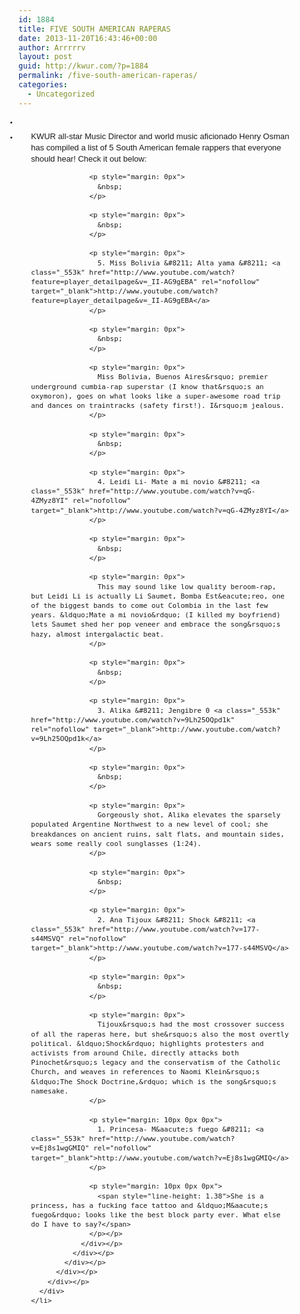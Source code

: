 ```yaml
---
id: 1884
title: FIVE SOUTH AMERICAN RAPERAS
date: 2013-11-20T16:43:46+00:00
author: Arrrrrv
layout: post
guid: http://kwur.com/?p=1884
permalink: /five-south-american-raperas/
categories:
  - Uncategorized
---
```

<div class="pf-content">
  <ul class="uiList _2ne _4kg" id="webMessengerRecentMessages" style="margin: 0px;padding-right: 0px;padding-left: 0px;font-family: 'lucida grande', tahoma, verdana, arial, sans-serif;font-size: 11px;line-height: 14px">
    <li class="_2n3">
      &nbsp;
    </li>
    <li class="webMessengerMessageGroup clearfix" id="wm:mid.1384979841466:b6d7fe0bcf10e0c274" style="padding: 8px 20px 7px;border-width: 1px 0px 0px">
      <div class="clearfix">
        <div class="clearfix _42ef" style="overflow: hidden">
          <div class="_37">
            <div class="_53" id="mid.1384979841466:b6d7fe0bcf10e0c274">
              <div class="_3hi clearfix">
                <div class="_38 direction_ltr" style="direction: ltr;font-size: 13px;line-height: 1.38;margin-right: 50px">
                  <p style="margin: 0px">
                    KWUR all-star Music Director and world music aficionado Henry Osman has compiled a list of 5 South American female rappers that everyone should hear! Check it out below:
                  </p>
                  
                  <p style="margin: 0px">
                    &nbsp;
                  </p>
                  
                  <p style="margin: 0px">
                    &nbsp;
                  </p>
                  
                  <p style="margin: 0px">
                    5. Miss Bolivia &#8211; Alta yama &#8211; <a class="_553k" href="http://www.youtube.com/watch?feature=player_detailpage&v=_II-AG9gEBA" rel="nofollow" target="_blank">http://www.youtube.com/watch?feature=player_detailpage&v=_II-AG9gEBA</a>
                  </p>
                  
                  <p style="margin: 0px">
                    &nbsp;
                  </p>
                  
                  <p style="margin: 0px">
                    Miss Bolivia, Buenos Aires&rsquo; premier underground cumbia-rap superstar (I know that&rsquo;s an oxymoron), goes on what looks like a super-awesome road trip and dances on traintracks (safety first!). I&rsquo;m jealous.
                  </p>
                  
                  <p style="margin: 0px">
                    &nbsp;
                  </p>
                  
                  <p style="margin: 0px">
                    4. Leidi Li- Mate a mi novio &#8211; <a class="_553k" href="http://www.youtube.com/watch?v=qG-4ZMyz8YI" rel="nofollow" target="_blank">http://www.youtube.com/watch?v=qG-4ZMyz8YI</a>
                  </p>
                  
                  <p style="margin: 0px">
                    &nbsp;
                  </p>
                  
                  <p style="margin: 0px">
                    This may sound like low quality beroom-rap, but Leidi Li is actually Li Saumet, Bomba Est&eacute;reo, one of the biggest bands to come out Colombia in the last few years. &ldquo;Mate a mi novio&rdquo; (I killed my boyfriend) lets Saumet shed her pop veneer and embrace the song&rsquo;s hazy, almost intergalactic beat.
                  </p>
                  
                  <p style="margin: 0px">
                    &nbsp;
                  </p>
                  
                  <p style="margin: 0px">
                    3. Alika &#8211; Jengibre 0 <a class="_553k" href="http://www.youtube.com/watch?v=9Lh25OQpd1k" rel="nofollow" target="_blank">http://www.youtube.com/watch?v=9Lh25OQpd1k</a>
                  </p>
                  
                  <p style="margin: 0px">
                    &nbsp;
                  </p>
                  
                  <p style="margin: 0px">
                    Gorgeously shot, Alika elevates the sparsely populated Argentine Northwest to a new level of cool; she breakdances on ancient ruins, salt flats, and mountain sides, wears some really cool sunglasses (1:24).
                  </p>
                  
                  <p style="margin: 0px">
                    &nbsp;
                  </p>
                  
                  <p style="margin: 0px">
                    2. Ana Tijoux &#8211; Shock &#8211; <a class="_553k" href="http://www.youtube.com/watch?v=177-s44MSVQ" rel="nofollow" target="_blank">http://www.youtube.com/watch?v=177-s44MSVQ</a>
                  </p>
                  
                  <p style="margin: 0px">
                    &nbsp;
                  </p>
                  
                  <p style="margin: 0px">
                    Tijoux&rsquo;s had the most crossover success of all the raperas here, but she&rsquo;s also the most overtly political. &ldquo;Shock&rdquo; highlights protesters and activists from around Chile, directly attacks both Pinochet&rsquo;s legacy and the conservatism of the Catholic Church, and weaves in references to Naomi Klein&rsquo;s &ldquo;The Shock Doctrine,&rdquo; which is the song&rsquo;s namesake.
                  </p>
                  
                  <p style="margin: 10px 0px 0px">
                    1. Princesa- M&aacute;s fuego &#8211; <a class="_553k" href="http://www.youtube.com/watch?v=Ej8s1wgGMIQ" rel="nofollow" target="_blank">http://www.youtube.com/watch?v=Ej8s1wgGMIQ</a>
                  </p>
                  
                  <p style="margin: 10px 0px 0px">
                    <span style="line-height: 1.38">She is a princess, has a fucking face tattoo and &ldquo;M&aacute;s fuego&rdquo; looks like the best block party ever. What else do I have to say?</span>
                  </p></p>
                </div></p>
              </div></p>
            </div></p>
          </div></p>
        </div></p>
      </div>
    </li>
  </ul>
</div>